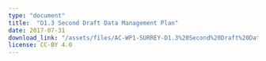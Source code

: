 ```yaml
---
type: "document"
title:  "D1.3 Second Draft Data Management Plan"
date: 2017-07-31
download_link: "/assets/files/AC-WP1-SURREY-D1.3%20Second%20Draft%20Data%20Management%20Plan.pdf"
license: CC-BY 4.0
---
```

